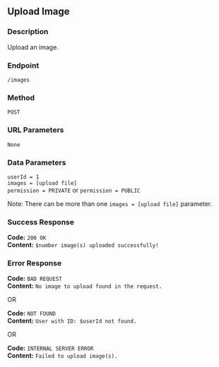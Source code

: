 ## Upload Image

### Description
Upload an image.

### Endpoint
`/images`

### Method
`POST`

### URL Parameters
`None`

### Data Parameters
`userId = 1`\
`images = [upload file]`\
`permission = PRIVATE` or `permission = PUBLIC`

Note: There can be more than one `images = [upload file]` parameter.

### Success Response
**Code:** `200 OK` \
**Content:** `$number image(s) uploaded successfully!`


### Error Response
**Code:** `BAD REQUEST` \
**Content:** `No image to upload found in the request.`

OR 

**Code:** `NOT FOUND` \
**Content:** `User with ID: $userId not found.`

OR

**Code:** `INTERNAL SERVER ERROR` \
**Content:** `Failed to upload image(s).`